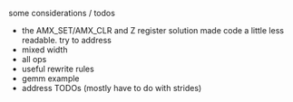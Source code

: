 some considerations / todos
* the AMX_SET/AMX_CLR and Z register solution made code a little less readable. try to address
* mixed width
* all ops
* useful rewrite rules
* gemm example
* address TODOs (mostly have to do with strides)
